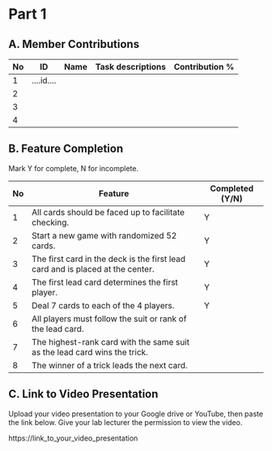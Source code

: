 # Part 1

## A. Member Contributions

No | ID         | Name | Task descriptions | Contribution %
-- | ---------- | ---- | ----------------- | --------------
1  | ....id.... |      |                   |
2  |            |      |                   |
3  |            |      |                   |
4  |            |      |                   |


## B. Feature Completion

Mark Y for complete, N for incomplete.

No | Feature                                                                         | Completed (Y/N)
-- | ------------------------------------------------------------------------------- | ---------------
1  | All cards should be faced up to facilitate checking.                            |        Y
2  | Start a new game with randomized 52 cards.                                      |        Y 
3  | The first card in the deck is the first lead card and is placed at the center.  |        Y
4  | The first lead card determines the first player.                                |        Y
5  | Deal 7 cards to each of the 4 players.                                          |        Y
6  | All players must follow the suit or rank of the lead card.                      |
7  | The highest-rank card with the same suit as the lead card wins the trick.       |
8  | The winner of a trick leads the next card.                                      |


## C. Link to Video Presentation

Upload your video presentation to your Google drive or YouTube, then paste the link below. Give your lab lecturer the permission to view the video.

https://link_to_your_video_presentation

